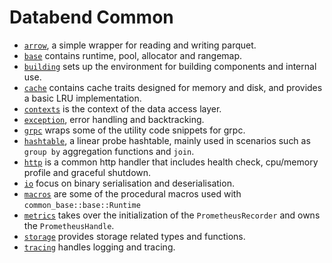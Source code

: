 # Databend Common

- [`arrow`](./arrow/), a simple wrapper for reading and writing parquet.
- [`base`](./base/) contains runtime, pool, allocator and rangemap.
- [`building`](./building/) sets up the environment for building components and internal use.
- [`cache`](./cache/) contains cache traits designed for memory and disk, and provides a basic LRU implementation.
- [`contexts`](./contexts/) is the context of the data access layer.
- [`exception`](./exception/), error handling and backtracking.
- [`grpc`](./grpc/) wraps some of the utility code snippets for grpc.
- [`hashtable`](./hashtable/), a linear probe hashtable, mainly used in scenarios such as `group by` aggregation functions and `join`.
- [`http`](./http/) is a common http handler that includes health check, cpu/memory profile and graceful shutdown.
- [`io`](./io/) focus on binary serialisation and deserialisation.
- [`macros`](./macros/) are some of the procedural macros used with `common_base::base::Runtime`
- [`metrics`](./metrics/) takes over the initialization of the `PrometheusRecorder` and owns the `PrometheusHandle`. 
- [`storage`](./storage/) provides storage related types and functions.
- [`tracing`](./tracing/) handles logging and tracing.
